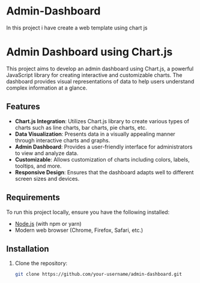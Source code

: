 # Admin-Dashboard
In this project i have create a web template using chart js
# Admin Dashboard using Chart.js

This project aims to develop an admin dashboard using Chart.js, a powerful JavaScript library for creating interactive and customizable charts. The dashboard provides visual representations of data to help users understand complex information at a glance.

## Features

- **Chart.js Integration**: Utilizes Chart.js library to create various types of charts such as line charts, bar charts, pie charts, etc.
- **Data Visualization**: Presents data in a visually appealing manner through interactive charts and graphs.
- **Admin Dashboard**: Provides a user-friendly interface for administrators to view and analyze data.
- **Customizable**: Allows customization of charts including colors, labels, tooltips, and more.
- **Responsive Design**: Ensures that the dashboard adapts well to different screen sizes and devices.

## Requirements

To run this project locally, ensure you have the following installed:

- [Node.js](https://nodejs.org/) (with npm or yarn)
- Modern web browser (Chrome, Firefox, Safari, etc.)

## Installation

1. Clone the repository:

   ```bash
   git clone https://github.com/your-username/admin-dashboard.git

